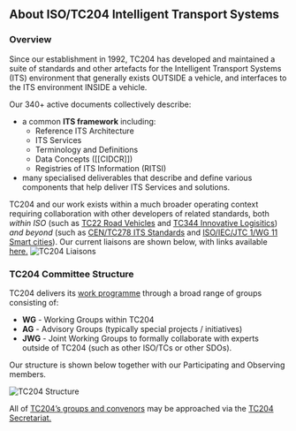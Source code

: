 <!-- "About Us" page - renamed from start.md -->
<!-- PERHAPS INSERT BANNER IMAGE HERE? -->
<!-- -->
## About ISO/TC204 Intelligent Transport Systems
### Overview
Since our establishment in 1992, TC204 has developed and maintained a suite of standards and other artefacts for the Intelligent Transport Systems (ITS) environment that generally exists OUTSIDE a vehicle, and interfaces to the ITS environment INSIDE a vehicle. 
<!-- I think it would be helpful to include an image that helps illustrate this -->

Our 340\+ active documents collectively describe:
* a common **ITS framework** including: 
	* Reference ITS Architecture 
	* ITS Services 
	* Terminology and Definitions
	* Data Concepts (\[\[CIDCR\]\])
	* Registries of ITS Information (RITSI)
* many specialised deliverables that describe and define various components that help deliver ITS Services and solutions. 

TC204 and our work exists within a much broader operating context requiring collaboration with other developers of related standards, both _within ISO_ (such as [TC22 Road Vehicles](https://www.iso.org/committee/46706.html) and [TC344 Innovative Logisitics](https://www.iso.org/committee/9824329.html)) _and beyond_ (such as [CEN/TC278 ITS Standards](https://www.itsstandards.eu/) and [ISO/IEC/JTC 1/WG 11 Smart cities](https://jtc1info.org/sd-2-history/jtc1-working-groups/wg-11/)). Our current liaisons are shown below, with links available [here.](https://www.iso.org/committee/54706.html#liaisons)
![TC204 Liaisons](https://github.com/user-attachments/assets/920af728-247f-4f8b-ad5e-318ff33c9d60)


### TC204 Committee Structure
TC204 delivers its [work programme](https://www.iso.org/contents/data/committee/05/47/54706/x/catalogue/p/0/u/1/w/0/d/0) through a broad range of groups consisting of:
* **WG** - Working Groups within TC204
* **AG** - Advisory Groups (typically special projects / initiatives)
* **JWG** - Joint Working Groups to formally collaborate with experts outside of TC204 (such as other ISO/TCs or other SDOs). 

Our structure is shown below together with our Participating and Observing members. 

![TC204 Structure](https://github.com/user-attachments/assets/7bca0f53-07c8-481f-85b4-36140e2bc079)

All of [TC204’s groups and convenors](https://www.iso.org/committee/54706.html#structure) may be approached via the [TC204 Secretariat.](https://www.iso.org/committee/54706.html#secretariat)
